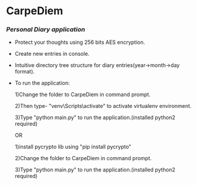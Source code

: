 # CarpeDiem

### *Personal Diary application*

+ Protect your thoughts using 256 bits AES encryption.

+ Create new entries in console.

+ Intuitive directory tree structure for diary entries(year->month->day format).

+ To run the application:
    
    1)Change the folder to CarpeDiem in command prompt.
    
    2)Then type- "venv\Scripts\activate" to activate virtualenv environment.
    
    3)Type "python main.py" to run the application.(installed python2 required)
    
    OR
    
    1)install pycrypto lib using "pip install pycrypto"
    
    2)Change the folder to CarpeDiem in command prompt.
    
    3)Type "python main.py" to run the application.(installed python2 required)
    
